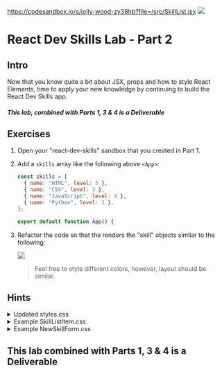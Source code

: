 https://codesandbox.io/s/jolly-wood-zy38hb?file=/src/SkillList.jsx
<img src="https://i.imgur.com/pg98OTd.png">

# React Dev Skills Lab - Part 2

## Intro

Now that you know quite a bit about JSX, props and how to style React Elements, time to apply your new knowledge by continuing to build the React Dev Skills app.

##### This lab, combined with Parts 1, 3 & 4 is a Deliverable

## Exercises

1. Open your "react-dev-skills" sandbox that you created in Part 1.

2. Add a `skills` array like the following above `<App>`:

    ```jsx
    const skills = [
      { name: "HTML", level: 5 },
      { name: "CSS", level: 3 },
      { name: "JavaScript", level: 4 },
      { name: "Python", level: 2 },
    ];

    export default function App() {
    ```

3. Refactor the code so that the renders the "skill" objects similar to the following:

    <img src="https://i.imgur.com/z1ZMjrG.png">

    > Feel free to style different colors, however, layout should be similar.


## Hints

<details><summary>Updated styles.css</summary>
<p>

```css
.App {
  font-family: sans-serif;
  text-align: center;
  display: flex;
  flex-direction: column;
  align-items: center;
}

.padding-0 {
  padding: 0;
}

.teal-text {
  color: teal;
}
```

</p>
</details>

<details><summary>Example SkillListItem.css</summary>
<p>

```css
.SkillListItem {
  display: flex;
  justify-content: space-between;
  align-items: center;
  margin: 0.5rem;
  padding: 0.2rem 0.6rem;
  border: 0.2rem solid coral;
  border-radius: 0.3rem;
  list-style: none;
  color: teal;
  font-size: 1rem;
  font-weight: bold;
}

.SkillListItem > .level {
  margin-left: 5rem;
  padding: 0.3rem 0.8rem;
  color: white;
  background-color: teal;
  border-radius: 0.8rem;
  font-size: 0.8rem;
  font-weight: normal;
}
```

</p>
</details>

<details><summary>Example NewSkillForm.css</summary>
<p>

```css
.NewSkillForm {
  display: grid;
  grid-template-columns: auto auto;
  gap: 1rem;
  align-items: center;
  font-size: 1rem;
  font-weight: bold;
  color: teal;
  text-align: left;
  border: 0.2rem solid coral;
  border-radius: 0.3rem;
  padding: 1rem;
}

.NewSkillForm > input,
.NewSkillForm > select {
  font-size: 1rem;
  font-weight: bold;
  color: teal;
  padding: 0.2rem;
  border: 0.2rem solid coral;
  border-radius: 0.3rem;
  outline: none;
}

.NewSkillForm > button {
  grid-column: span 2;
  font-size: 1rem;
  font-weight: bold;
  color: white;
  padding: 0.2rem;
  background-color: teal;
  border: 0.2rem solid teal;
  border-radius: 0.3rem;
}
```

</p>
</details>

## This lab combined with Parts 1, 3 & 4 is a Deliverable